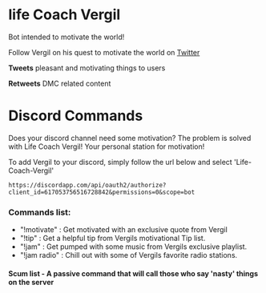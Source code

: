 # life Coach Vergil
Bot intended to motivate the world!

Follow Vergil on his quest to motivate the world on [Twitter](https://twitter.com/AsMotivated)

**Tweets** pleasant and motivating things to users

**Retweets** DMC related content

# Discord Commands
Does your discord channel need some motivation?
The problem is solved with Life Coach Vergil! Your personal station for motivation!

To add Vergil to your discord, simply follow the url below and select 'Life-Coach-Vergil'

```
https://discordapp.com/api/oauth2/authorize?client_id=617053756516728842&permissions=0&scope=bot
```

### Commands list:
- "!motivate" : Get motivated with an exclusive quote from Vergil
- "!tip" : Get a helpful tip from Vergils motivational Tip list.
- "!jam" : Get pumped with some music from Vergils exclusive playlist.
- "!jam radio" : Chill out with some of Vergils favorite radio stations.

#### Scum list - A passive command that will call those who say 'nasty' things on the server
